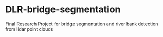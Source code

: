 # DLR-bridge-segmentation
Final Research Project for bridge segmentation and river bank detection from lidar point clouds
